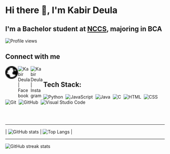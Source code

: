# Hi there 👋, I'm Kabir Deula

## I'm a Bachelor student at [NCCS](//nccs.edu.np), majoring in BCA



![Profile views](https://gpvc.arturio.dev/kabirdeula)  

## Connect with me
[<img align="left" alt="kabirdeula.com.np" width="40px" src="https://raw.githubusercontent.com/iconic/open-iconic/master/svg/globe.svg" />][website]
[<img align="left" alt="Kabir Deula | Facebook" width="40px" src="https://cdn.jsdelivr.net/npm/simple-icons@v3/icons/facebook.svg" />][facebook]
[<img align="left" alt="Kabir Deula | Instagram" width="40px" src="https://cdn.jsdelivr.net/npm/simple-icons@v3/icons/instagram.svg" />][instagram]

<br/>


## Tech Stack:

![Python](https://img.shields.io/badge/-Python-05122A?style=flat&logo=python)&nbsp;
![JavaScript](https://img.shields.io/badge/-JavaScript-05122A?style=flat&logo=javascript)&nbsp;
![Java](https://img.shields.io/badge/-Java-05122A?style=flat&logo=Java&logoColor=FFA518)&nbsp;
![C](https://img.shields.io/badge/-C-05122A?style=flat&logo=C&logoColor=A8B9CC)&nbsp;
![HTML](https://img.shields.io/badge/-HTML-05122A?style=flat&logo=HTML5)&nbsp;
![CSS](https://img.shields.io/badge/-CSS-05122A?style=flat&logo=CSS3&logoColor=1572B6)&nbsp;
![Git](https://img.shields.io/badge/-Git-05122A?style=flat&logo=git)&nbsp;
![GitHub](https://img.shields.io/badge/-GitHub-05122A?style=flat&logo=github)&nbsp;
![Visual Studio Code](https://img.shields.io/badge/-Visual%20Studio%20Code-05122A?style=flat&logo=visual-studio-code&logoColor=007ACC)&nbsp;

<br/>
<br/>

---

| ![GitHub stats](https://github-readme-stats.vercel.app/api?username=kabirdeula&show_icons=true&theme=dark) | 
![Top Langs](https://github-readme-stats.vercel.app/api/top-langs/?username=kabirdeula&&theme=dark) |

---

![GitHub streak stats](https://github-readme-streak-stats.herokuapp.com/?user=kabirdeula&theme=dark)  



[website]: https://kabirdeula.com.np
[facebook]: http://facebook.com/kabirdeula167
[instagram]: https://instagram.com/king_dragon2021/
